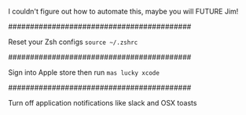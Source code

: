 I couldn't figure out how to automate this, maybe you will FUTURE Jim!

##########################################

Reset your Zsh configs
`source ~/.zshrc`

##########################################

Sign into Apple store then run
`mas lucky xcode`

##########################################

Turn off application notifications like slack and OSX toasts
